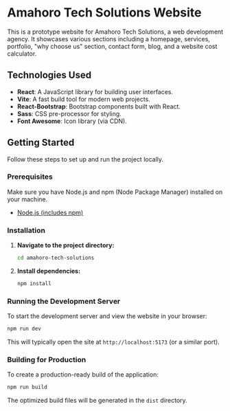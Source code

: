 # Amahoro Tech Solutions Website

This is a prototype website for Amahoro Tech Solutions, a web development agency. It showcases various sections including a homepage, services, portfolio, "why choose us" section, contact form, blog, and a website cost calculator.

## Technologies Used

*   **React**: A JavaScript library for building user interfaces.
*   **Vite**: A fast build tool for modern web projects.
*   **React-Bootstrap**: Bootstrap components built with React.
*   **Sass**: CSS pre-processor for styling.
*   **Font Awesome**: Icon library (via CDN).

## Getting Started

Follow these steps to set up and run the project locally.

### Prerequisites

Make sure you have Node.js and npm (Node Package Manager) installed on your machine.

*   [Node.js (includes npm)](https://nodejs.org/en/download/)

### Installation

1.  **Navigate to the project directory:**
    ```bash
    cd amahoro-tech-solutions
    ```

2.  **Install dependencies:**
    ```bash
    npm install
    ```

### Running the Development Server

To start the development server and view the website in your browser:

```bash
npm run dev
```

This will typically open the site at `http://localhost:5173` (or a similar port).

### Building for Production

To create a production-ready build of the application:

```bash
npm run build
```

The optimized build files will be generated in the `dist` directory.